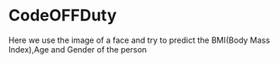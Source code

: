 # CodeOFFDuty
Here we use the image of a face and try to predict the BMI(Body Mass Index),Age and Gender of the person
